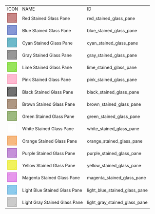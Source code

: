 <table>
	<tablebody>
		<tr>
			<td>ICON</td>
			<td>NAME</td>
			<td>ID</td>
		</tr>
		<tr>
			<td><img src="mc_icon/decorations/stained_glass_pane/red_stained_glass_pane.png"></td>
			<td>Red Stained Glass Pane</td>
			<td>red_stained_glass_pane</td>
		</tr>
		<tr>
			<td><img src="mc_icon/decorations/stained_glass_pane/blue_stained_glass_pane.png"></td>
			<td>Blue Stained Glass Pane</td>
			<td>blue_stained_glass_pane</td>
		</tr>
		<tr>
			<td><img src="mc_icon/decorations/stained_glass_pane/cyan_stained_glass_pane.png"></td>
			<td>Cyan Stained Glass Pane</td>
			<td>cyan_stained_glass_pane</td>
		</tr>
		<tr>
			<td><img src="mc_icon/decorations/stained_glass_pane/gray_stained_glass_pane.png"></td>
			<td>Gray Stained Glass Pane</td>
			<td>gray_stained_glass_pane</td>
		</tr>
		<tr>
			<td><img src="mc_icon/decorations/stained_glass_pane/lime_stained_glass_pane.png"></td>
			<td>Lime Stained Glass Pane</td>
			<td>lime_stained_glass_pane</td>
		</tr>
		<tr>
			<td><img src="mc_icon/decorations/stained_glass_pane/pink_stained_glass_pane.png"></td>
			<td>Pink Stained Glass Pane</td>
			<td>pink_stained_glass_pane</td>
		</tr>
		<tr>
			<td><img src="mc_icon/decorations/stained_glass_pane/black_stained_glass_pane.png"></td>
			<td>Black Stained Glass Pane</td>
			<td>black_stained_glass_pane</td>
		</tr>
		<tr>
			<td><img src="mc_icon/decorations/stained_glass_pane/brown_stained_glass_pane.png"></td>
			<td>Brown Stained Glass Pane</td>
			<td>brown_stained_glass_pane</td>
		</tr>
		<tr>
			<td><img src="mc_icon/decorations/stained_glass_pane/green_stained_glass_pane.png"></td>
			<td>Green Stained Glass Pane</td>
			<td>green_stained_glass_pane</td>
		</tr>
		<tr>
			<td><img src="mc_icon/decorations/stained_glass_pane/white_stained_glass_pane.png"></td>
			<td>White Stained Glass Pane</td>
			<td>white_stained_glass_pane</td>
		</tr>
		<tr>
			<td><img src="mc_icon/decorations/stained_glass_pane/orange_stained_glass_pane.png"></td>
			<td>Orange Stained Glass Pane</td>
			<td>orange_stained_glass_pane</td>
		</tr>
		<tr>
			<td><img src="mc_icon/decorations/stained_glass_pane/purple_stained_glass_pane.png"></td>
			<td>Purple Stained Glass Pane</td>
			<td>purple_stained_glass_pane</td>
		</tr>
		<tr>
			<td><img src="mc_icon/decorations/stained_glass_pane/yellow_stained_glass_pane.png"></td>
			<td>Yellow Stained Glass Pane</td>
			<td>yellow_stained_glass_pane</td>
		</tr>
		<tr>
			<td><img src="mc_icon/decorations/stained_glass_pane/magenta_stained_glass_pane.png"></td>
			<td>Magenta Stained Glass Pane</td>
			<td>magenta_stained_glass_pane</td>
		</tr>
		<tr>
			<td><img src="mc_icon/decorations/stained_glass_pane/light_blue_stained_glass_pane.png"></td>
			<td>Light Blue Stained Glass Pane</td>
			<td>light_blue_stained_glass_pane</td>
		</tr>
		<tr>
			<td><img src="mc_icon/decorations/stained_glass_pane/light_gray_stained_glass_pane.png"></td>
			<td>Light Gray Stained Glass Pane</td>
			<td>light_gray_stained_glass_pane</td>
		</tr>
	</tablebody>
</table>